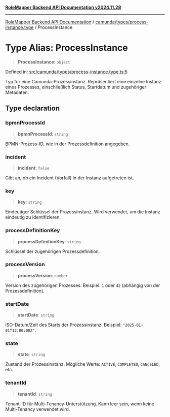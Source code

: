 [**RoleMapper Backend API Documentation v2024.11.28**](../../../../README.md)

***

[RoleMapper Backend API Documentation](../../../../modules.md) / [camunda/types/process-instance.type](../README.md) / ProcessInstance

# Type Alias: ProcessInstance

> **ProcessInstance**: `object`

Defined in: [src/camunda/types/process-instance.type.ts:5](https://github.com/FlowCraft-AG/RoleMapper/blob/536244048d4b335d6a9047c5d05cfa1a8bc97efb/backend/src/camunda/types/process-instance.type.ts#L5)

Typ für eine Camunda-Prozessinstanz.
Repräsentiert eine einzelne Instanz eines Prozesses, einschließlich Status, Startdatum und zugehöriger Metadaten.

## Type declaration

### bpmnProcessId

> **bpmnProcessId**: `string`

BPMN-Prozess-ID, wie in der Prozessdefinition angegeben.

### incident

> **incident**: `false`

Gibt an, ob ein Incident (Vorfall) in der Instanz aufgetreten ist.

### key

> **key**: `string`

Eindeutiger Schlüssel der Prozessinstanz.
Wird verwendet, um die Instanz eindeutig zu identifizieren.

### processDefinitionKey

> **processDefinitionKey**: `string`

Schlüssel der zugehörigen Prozessdefinition.

### processVersion

> **processVersion**: `number`

Version des zugehörigen Prozesses.
Beispiel: `1` oder `42` (abhängig von der Prozessdefinition).

### startDate

> **startDate**: `string`

ISO-Datum/Zeit des Starts der Prozessinstanz.
Beispiel: `"2025-01-01T12:00:00Z"`.

### state

> **state**: `string`

Zustand der Prozessinstanz.
Mögliche Werte: `ACTIVE`, `COMPLETED`, `CANCELED`, etc.

### tenantId

> **tenantId**: `string`

Tenant-ID für Multi-Tenancy-Unterstützung.
Kann leer sein, wenn keine Multi-Tenancy verwendet wird.
